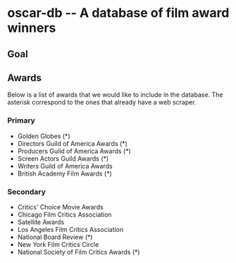 # oscar-db -- A database of film award winners

## Goal

## Awards

Below is a list of awards that we would like to include in the database. The asterisk correspond to the ones that already have a web scraper.

### Primary

  - Golden Globes (*)
  - Directors Guild of America Awards (*)
  - Producers Guild of America Awards (*)
  - Screen Actors Guild Awards (*)
  - Writers Guild of America Awards
  - British Academy Film Awards (*)

### Secondary

  - Critics' Choice Movie Awards
  - Chicago Film Critics Association
  - Satellite Awards
  - Los Angeles Film Critics Association
  - National Board Review (*)
  - New York Film Critics Circle
  - National Society of Film Critics Awards (*)
  